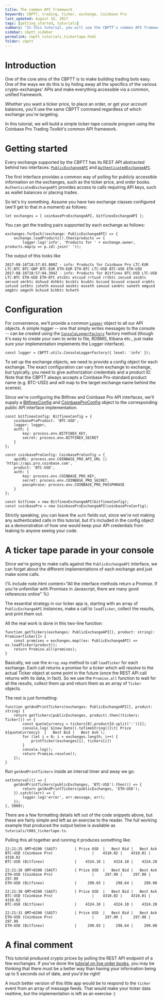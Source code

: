 ```yaml
---
title: The common API framework
keywords: CBPTT, trading, ticker, exchange, Coinbase Pro
last_updated: August 16, 2017
tags: [getting_started, tutorials]
summary: "In this tutorial, you will use the CBPTT's common API framework to build a simple ticker tape console script"
sidebar: cbptt_sidebar
permalink: cbptt_tutorials_tickertape.html
folder: cbptt
---
```


# Introduction

One of the core aims of the CBPTT is to make building trading bots easy. One of the ways we do this is by hiding away all the specifics
of the various crypto-exchanges' APIs and make everything accessible via a common, unified framework.

Whether you want a ticker price, to place an order, or get your account balances, you'll use the same CBPTT command regardless
 of which exchange you're targeting.

In this tutorial, we will build a simple ticker-tape console program using the Coinbase Pro Trading Toolkit's common API framework.

# Getting started

Every exchange supported by the CBPTT has its REST API abstracted behind two interfaces: [`PublicExchangeAPI`](apiref/modules/_src_exchanges_publicexchangeapi_.html) and [`AuthenticatedExchangeAPI`](apiref/modules/_src_exchanges_authenticatedexchangeapi_.html).

The first interface provides a common way of polling for publicly accessible information on the exchanges, such as
the ticker price, and order books. `AuthenticatedExchangeAPI` provides access to calls requiring API keys, such as wallet
balances or placing trades.

So let's try something. Assume you have two exchange classes configured (we'll get to that in a moment) as follows:

    let exchanges = [ coinbaseProExchangeAPI, bitfinexExchangeAPI ];

You can get the trading pairs supported by each exchange as follows:

    exchanges.forEach((exchange: PublicExchangeAPI) => {
        exchange.loadProducts().then(products => {
            logger.log('info', 'Products for ' + exchange.owner, products.map(p => p.id).join(' '));

The output of this looks like

    2017-08-16T18:57:03.800Z - info: Products for Coinbase Pro LTC-EUR LTC-BTC BTC-GBP BTC-EUR ETH-EUR ETH-BTC LTC-USD BTC-USD ETH-USD
    2017-08-16T18:57:04.394Z - info: Products for Bitfinex BTC-USD LTC-USD LTC-BTC ETH-USD ETH-BTC etcbtc etcusd rrtusd rrtbtc zecusd zecbtc xmrusd xmrbtc dshusd dshbtc bccbtc bcubtc bccusd bcuusd xrpusd xrpbtc iotusd iotbtc ioteth eosusd eosbtc eoseth sanusd sanbtc saneth omgusd omgbtc omgeth bchusd bchbtc bcheth


# Configuration

For convenience, we'll provide a common [`Logger`](apiref/modules/_src_utils_logger_.html) object to all our API objects. A simple logger -- one that simply writes
messages to the console -- can be created using the [`ConsoleLoggerFactory`](apiref/modules/_src_utils_logger_.html) factory method (though it's easy to create
your own to write to file, RDBMS, Kibana etc., just make sure your implementation implements the Logger interface).

    const logger = CBPTT.utils.ConsoleLoggerFactory({ level: 'info' });

To set up the exchange objects, we need to provide a config object for each exchange. The exact configuration can vary
from exchange to exchange, but typically, you need to give authorization credentials and a product ID. Note that the CBPTT
always accepts a Coinbase Pro-standard product name (e.g. BTC-USD) and will map to the target exchange name behind the scenes).

Since we're configuring the Bitfinex and Coinbase Pro API interfaces, we'll supply a [BitfinexConfig](apiref/interfaces/_src_exchanges_bitfinex_bitfinexexchangeapi_.bitfinexconfig.html) and [CoinbaseProConfig](apiref/interfaces/_src_exchanges_coinbase_pro_gdaxexchangeapi_.gdaxconfig.html) object to the corresponding public API interface implementation.

    const bitfinexConfig: BitfinexConfig = {
        coinbaseProProduct: 'BTC-USD',
        logger: logger,
        auth: {
            key: process.env.BITFINEX_KEY,
            secret: process.env.BITFINEX_SECRET
        }
    };

    const coinbaseProConfig: CoinbaseProConfig = {
        apiURL: process.env.COINBASE_PRO_API_URL || 'https://api.pro.coinbase.com',
        product: 'BTC-USD',
        auth: {
            key: process.env.COINBASE_PRO_KEY,
            secret: process.env.COINBASE_PRO_SECRET,
            passphrase: process.env.COINBASE_PRO_PASSPHRASE
        }
    };

    const bitfinex = new BitfinexExchangeAPI(bitfinexConfig);
    const coinbasePro = new CoinbaseProExchangeAPI(coinbaseProConfig);

Strictly speaking, you can leave the `auth` fields out, since we're not making any authenticated calls in this tutorial, but it's
included in the config object as a demonstration of how one would keep your API credentials from leaking to anyone seeing your code.

# A ticker tape parade in your console

Since we're going to make calls against the `PublicExchangeAPI` interface, we can forget about the different
implementations of each exchange and just make some calls.

{% include note.html content="All the interface methods return a Promise. If you're unfamiliar with Promises in Javascript,
there are many good references online" %}

The essential strategy in our ticker app is, starting with an array of `PublicExchangeAPI` instances,
 make a call to `loadTicker`, collect the results, and print them out.

All the real work is done in this two-line function:

    function getTickers(exchanges: PublicExchangeAPI[], product: string): Promise<Ticker[]> {
        const promises = exchanges.map((ex: PublicExchangeAPI) => ex.loadTicker(product));
        return Promise.all(promises);
    }

Basically, we use the `Array.map` method to call `loadTicker` for each exchange. Each call returns a promise for
a ticker which will resolve to the actual Ticker object at some point in the future (once the REST API call returns with
its data, in fact). So we use the `Promise.all` function to wait for all the results, collect them up and return them
as an array of `Ticker` objects.

The rest is just formatting:

    function getAndPrintTickers(exchanges: PublicExchangeAPI[], product: string) {
        return getTickers(publicExchanges, product).then((tickers: Ticker[]) => {
            const quoteCurrency = tickers[0].productId.split('-')[1];
            console.log(`${new Date().toTimeString()}\t| Price ${quoteCurrency}  |   Best Bid |   Best Ask`);
            for (let i = 0; i < exchanges.length; i++) {
                printTicker(exchanges[i], tickers[i])
            }
            console.log();
            return Promise.resolve();
        });
    }

Run `getAndPrintTickers` inside an interval timer and away we go:

    setInterval(() => {
        getAndPrintTickers(publicExchanges, 'BTC-USD').then(() => {
            return getAndPrintTickers(publicExchanges, 'ETH-USD');
        }).catch((err) => {
            logger.log('error', err.message, err);
        });
    }, 5000);

There are a few formatting details left out of the code snippets above, but these are fairly simple and left
as an exercise to the reader. The full working example that produced the output below is available as `tutorials/t003_tickertape.ts`.

Pulling this all together and running it produces something like:

    22:21:25 GMT+0200 (SAST)        | Price USD  |   Best Bid |   Best Ask
    BTC-USD (Coinbase Pro)                  |    4310.02 |    4310.01 |    4310.02
    BTC-USD (Bitfinex)              |    4324.10 |    4324.10 |    4324.20

    22:21:26 GMT+0200 (SAST)        | Price USD  |   Best Bid |   Best Ask
    ETH-USD (Coinbase Pro)                  |     297.99 |     297.98 |     297.99
    ETH-USD (Bitfinex)              |     299.03 |     298.64 |     299.00

    22:21:30 GMT+0200 (SAST)        | Price USD  |   Best Bid |   Best Ask
    BTC-USD (Coinbase Pro)                  |    4310.02 |    4310.01 |    4310.02
    BTC-USD (Bitfinex)              |    4324.10 |    4324.10 |    4324.20

    22:21:31 GMT+0200 (SAST)        | Price USD  |   Best Bid |   Best Ask
    ETH-USD (Coinbase Pro)                  |     297.99 |     297.98 |     297.99
    ETH-USD (Bitfinex)              |     299.03 |     298.64 |     299.00

# A final comment

This tutorial produced crypto prices by polling the REST API endpoint of a few exchanges. If you've done the
[tutorial on live order books](cbptt_tutorials_liveorderbook.html), you may be thinking that there must be a better way
than having your information being up to 5 seconds out of date, and you'd be right!

A much better version of this little app would be to respond to the `ticker` event from an array
 of message feeds. That would make your ticker data realtime, but the implementation is left as an exercise :)
